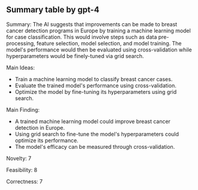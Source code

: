 ## Summary table by gpt-4
Summary: 
The AI suggests that improvements can be made to breast cancer detection programs in Europe by training a machine learning model for case classification. This would involve steps such as data pre-processing, feature selection, model selection, and model training. The model's performance would then be evaluated using cross-validation while hyperparameters would be finely-tuned via grid search. 

Main Ideas: 
- Train a machine learning model to classify breast cancer cases.
- Evaluate the trained model's performance using cross-validation.
- Optimize the model by fine-tuning its hyperparameters using grid search.

Main Finding: 
- A trained machine learning model could improve breast cancer detection in Europe.
- Using grid search to fine-tune the model's hyperparameters could optimize its performance.
- The model's efficacy can be measured through cross-validation.

Novelty: 7

Feasibility: 8

Correctness: 7